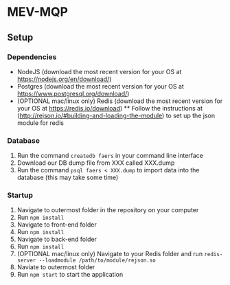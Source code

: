 # MEV-MQP

## Setup
### Dependencies
* NodeJS (download the most recent version for your OS at https://nodejs.org/en/download/)
* Postgres (download the most recent version for your OS at https://www.postgresql.org/download/)
* (OPTIONAL mac/linux only) Redis (download the most recent version for your OS at https://redis.io/download)
** Follow the instructions at (http://rejson.io/#building-and-loading-the-module) to set up the json module for redis 

### Database
1. Run the command ```createdb faers``` in your command line interface
2. Download our DB dump file from XXX called XXX.dump
3. Run the command ```psql faers < XXX.dump``` to import data into the database (this may take some time)

### Startup
1. Navigate to outermost folder in the repository on your computer
2. Run ```npm install```
3. Navigate to front-end folder
4. Run ```npm install```
5. Navigate to back-end folder
6. Run ```npm install```
7. (OPTIONAL mac/linux only) Navigate to your Redis folder and run ```redis-server --loadmodule /path/to/module/rejson.so```
8. Naviate to outermost folder
9. Run ```npm start``` to start the application

